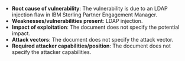 - **Root cause of vulnerability**: The vulnerability is due to an LDAP injection flaw in IBM Sterling Partner Engagement Manager.
- **Weaknesses/vulnerabilities present**: LDAP injection.
- **Impact of exploitation**: The document does not specify the potential impact.
- **Attack vectors**: The document does not specify the attack vector.
- **Required attacker capabilities/position**: The document does not specify the attacker capabilities.